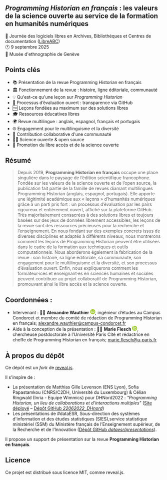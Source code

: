 ## *Programming Historian en français* : les valeurs de la science ouverte au service de la formation en humanités numériques

📅 Journée des logiciels libres en Archives, Bibliothèques et Centres de documentation ([LibreABC](https://libreabc.ch/))<br>
🕐 9 septembre 2025<br>
📍 Musée d'ethnographie de Genève

## Points clés

- 📚 Présentation de la revue Programming Historian en français
- 🏛️ Fonctionnement de la revue : histoire, ligne éditoriale, communauté
- 💡 Qu'est-ce qu'une leçon sur _Programming Historian_
- 📝 Processus d’évaluation ouvert : transparence via GitHub
- 🆓 Leçons fondées au maximum sur des solutions libres
- 🎓 Ressources éducatives libres
- 🌍 Revue multilingue : anglais, espagnol, français et portugais
- 🌐 Engagement pour le multilinguisme et la diversité
- 🤝 Contribution collaborative d'une communauté
- 🧑‍🔬 Science ouverte \& open source
- 🚀 Promotion du libre accès et de la science ouverte

## Résumé
> Depuis 2019, **Programming Historian en français** occupe une place singulière dans le paysage de l’édition scientifique francophone. Fondée sur les valeurs de la science ouverte et de l’open source, la publication fait partie de la famille de revues diamant multilingues Programming Historian (anglais, espagnol, portugais). Elle apporte une légitimité académique aux « leçons » d’humanités numériques grâce à un parti pris fort : un processus d’évaluation par les pairs rigoureux et entièrement ouvert, affiché sur la plateforme GitHub. Très majoritairement consacrées à des solutions libres et toujours basées sur des jeux de données librement accessibles, les leçons de la revue sont des ressources précieuses pour la recherche et l’enseignement. En nous fondant sur des exemples concrets issus de diverses disciplines et adaptés à différents niveaux, nous montrerons comment les leçons de Programming Historian peuvent être utilisées dans le cadre de la formation aux techniques et outils computationnels. Nous aborderons également la fabrication de la revue : son histoire, sa ligne éditoriale, sa communauté, son engagement pour le multilinguisme et la diversité, et son processus d’évaluation ouvert. Enfin, nous expliquerons comment les formateur·ices et enseignant·es en sciences humaines et sociales peuvent contribuer au projet collaboratif de Programming Historian, promouvant ainsi le libre accès et la science ouverte.

## Coordonnées : 
- Intervenant : 👨‍💻 **Alexandre Wauthier <a href="https://orcid.org/0000-0001-9437-4529" target="_blank"><img src="images/orcid.png"></a>**, ingénieur d’études au Campus Condorcet et membre du comité de rédaction de Programming Historian en français; [alexandre.wauthier@campus-condorcet.fr](mailto:alexandre.wauthier@campus-condorcet.fr)
- Aide à la conception de la présentation : 👩‍💻 **Marie Flesch <a href="https://orcid.org/0000-0003-2139-1517" target="_blank"><img src="images/orcid.png"></a>**, chercheuse postdoctorale à l’Université Paris Cité et rédactrice en cheffe de Programming Historian en français; [marie.flesch@u-paris.fr](mailto:marie.flesch@u-paris.fr)

## À propos du dépôt

Ce dépôt est un _fork_ de [reveal.js](https://github.com/hakimel/reveal.js).

Il s'inspire de :
- La présentation de Matthias Gille Levenson (ENS Lyon), Sofia Papastamkou (CNRS/C2DH, Université du Luxembourg) & Célian Ringwald (Inria - Equipe Wimmics) pour DHNord2022 : *"Programming Historian, un lieu de collaborations et d’interactions multiples"* ([Site déployé](https://datalogism.github.io/22062022_DHnord/) – [Dépôt GitHub _22062022_DHnord_](https://github.com/datalogism/datalogism.github.io/tree/main/22062022_DHnord))
- Les présentations de #dataESR, Sous-direction des systèmes d'information et des études statistiques (SIES),service statistique ministériel (SSM) du Ministère français de lʼEnseignement supérieur, de la Recherche et de lʼInnovation ([Dépôt GitHub _dataesr/presentations_](https://github.com/dataesr/presentations)).

Il propose un support de présentation sur la revue **Programming Historian en français**.

## Licence

Ce projet est distribué sous licence MIT, comme reveal.js.